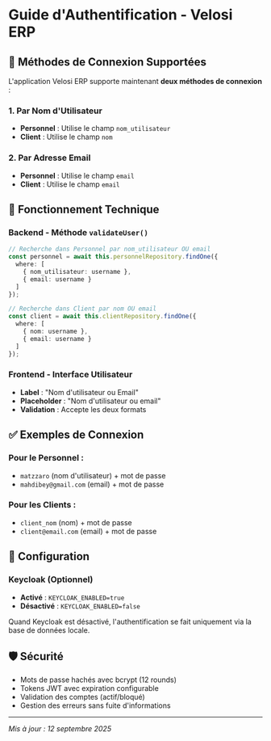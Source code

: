 # Guide d'Authentification - Velosi ERP

## 🔐 Méthodes de Connexion Supportées

L'application Velosi ERP supporte maintenant **deux méthodes de connexion** :

### 1. **Par Nom d'Utilisateur**
- **Personnel** : Utilise le champ `nom_utilisateur` 
- **Client** : Utilise le champ `nom`

### 2. **Par Adresse Email** 
- **Personnel** : Utilise le champ `email`
- **Client** : Utilise le champ `email`

## 📝 Fonctionnement Technique

### Backend - Méthode `validateUser()`
```typescript
// Recherche dans Personnel par nom_utilisateur OU email
const personnel = await this.personnelRepository.findOne({
  where: [
    { nom_utilisateur: username },
    { email: username }
  ]
});

// Recherche dans Client par nom OU email  
const client = await this.clientRepository.findOne({
  where: [
    { nom: username },
    { email: username }
  ]
});
```

### Frontend - Interface Utilisateur
- **Label** : "Nom d'utilisateur ou Email"
- **Placeholder** : "Nom d'utilisateur ou email"
- **Validation** : Accepte les deux formats

## ✅ Exemples de Connexion

### Pour le Personnel :
- `matzzaro` (nom d'utilisateur) + mot de passe
- `mahdibey@gmail.com` (email) + mot de passe

### Pour les Clients :
- `client_nom` (nom) + mot de passe  
- `client@email.com` (email) + mot de passe

## 🔧 Configuration

### Keycloak (Optionnel)
- **Activé** : `KEYCLOAK_ENABLED=true`
- **Désactivé** : `KEYCLOAK_ENABLED=false`

Quand Keycloak est désactivé, l'authentification se fait uniquement via la base de données locale.

## 🛡️ Sécurité

- Mots de passe hachés avec bcrypt (12 rounds)
- Tokens JWT avec expiration configurable
- Validation des comptes (actif/bloqué)
- Gestion des erreurs sans fuite d'informations

---
*Mis à jour : 12 septembre 2025*
